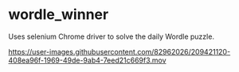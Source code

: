 # wordle_winner
Uses selenium Chrome driver to solve the daily Wordle puzzle.

https://user-images.githubusercontent.com/82962026/209421120-408ea96f-1969-49de-9ab4-7eed21c669f3.mov

